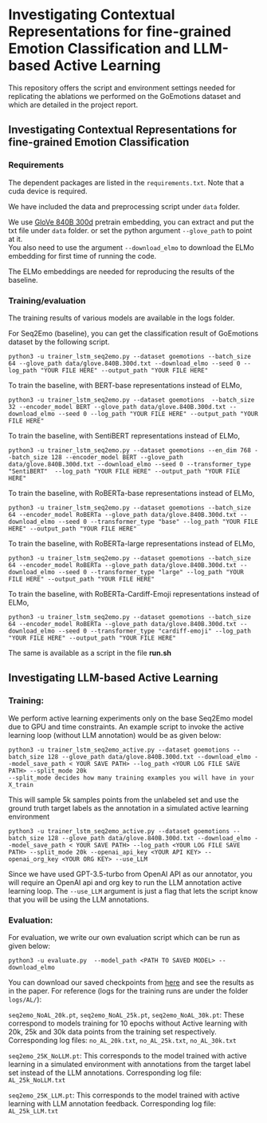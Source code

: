 # Investigating Contextual Representations for fine-grained Emotion Classification and LLM-based Active Learning

This repository offers the script and environment settings needed for replicating the ablations we performed on the GoEmotions dataset and which are detailed in the project report.
## Investigating Contextual Representations for fine-grained Emotion Classification

### Requirements
The dependent packages are listed in the `requirements.txt`. Note that a cuda device is required.

We have included the data and preprocessing script under `data` folder.

We use [GloVe 840B 300d](https://nlp.stanford.edu/projects/glove/) pretrain embedding, you can extract and put the txt file under ``data`` folder.
or set the python argument `--glove_path` to point at it.  
You also need to use the argument  `--download_elmo` to download the ELMo embedding for first time of running the code.

The ELMo embeddings are needed for reproducing the results of the baseline.

### Training/evaluation 
The training results of various models are available in the logs folder.

For Seq2Emo (baseline), you can get the classification result of GoEmotions dataset by the following script.   

```
python3 -u trainer_lstm_seq2emo.py --dataset goemotions --batch_size 64 --glove_path data/glove.840B.300d.txt --download_elmo --seed 0 --log_path "YOUR FILE HERE" --output_path "YOUR FILE HERE"
```

To train the baseline, with BERT-base representations instead of ELMo,
```
python3 -u trainer_lstm_seq2emo.py --dataset goemotions  --batch_size 32 --encoder_model BERT --glove_path data/glove.840B.300d.txt --download_elmo --seed 0 --log_path "YOUR FILE HERE" --output_path "YOUR FILE HERE"
```
To train the baseline, with SentiBERT representations instead of ELMo,
```
python3 -u trainer_lstm_seq2emo.py --dataset goemotions --en_dim 768 --batch_size 128 --encoder_model BERT --glove_path data/glove.840B.300d.txt --download_elmo --seed 0 --transformer_type "SentiBERT"  --log_path "YOUR FILE HERE" --output_path "YOUR FILE HERE"
```

To train the baseline, with RoBERTa-base representations instead of ELMo,
```
python3 -u trainer_lstm_seq2emo.py --dataset goemotions --batch_size 64 --encoder_model RoBERTa --glove_path data/glove.840B.300d.txt --download_elmo --seed 0 --transformer_type "base" --log_path "YOUR FILE HERE" --output_path "YOUR FILE HERE"
```

To train the baseline, with RoBERTa-large representations instead of ELMo,
```
python3 -u trainer_lstm_seq2emo.py --dataset goemotions --batch_size 64 --encoder_model RoBERTa --glove_path data/glove.840B.300d.txt --download_elmo --seed 0 --transformer_type "large" --log_path "YOUR FILE HERE" --output_path "YOUR FILE HERE"
```
To train the baseline, with RoBERTa-Cardiff-Emoji representations instead of ELMo,
```
python3 -u trainer_lstm_seq2emo.py --dataset goemotions --batch_size 64 --encoder_model RoBERTa --glove_path data/glove.840B.300d.txt --download_elmo --seed 0 --transformer_type "cardiff-emoji" --log_path "YOUR FILE HERE" --output_path "YOUR FILE HERE"
```
The same is available as a script in the file **run.sh**

<!-- Our changes to the code mainly exist in the following files,

* **trainer_lstm_seq2emo.py**: Modified the code to include various kinds of text encoders.
* **models/seq2seq_lstm.py**: Minor modifications in order to conduct experiments.
* **models/seq2seq_skep.py**: Experimenting with certain concepts, not completely done yet. -->

## Investigating LLM-based Active Learning

### Training:

We perform active learning experiments only on the base Seq2Emo model due to GPU and time constraints. An example script to invoke the active learning loop (without LLM annotation) would be as given below:
```
python3 -u trainer_lstm_seq2emo_active.py --dataset goemotions --batch_size 128 --glove_path data/glove.840B.300d.txt --download_elmo --model_save_path < YOUR SAVE PATH> --log_path <YOUR LOG FILE SAVE PATH> --split_mode 20k 
--split_mode decides how many training examples you will have in your X_train
```
This will sample 5k samples points from the unlabeled set and use the ground truth target labels as the annotation in a simulated active learning environment
```
python3 -u trainer_lstm_seq2emo_active.py --dataset goemotions --batch_size 128 --glove_path data/glove.840B.300d.txt --download_elmo --model_save_path < YOUR SAVE PATH> --log_path <YOUR LOG FILE SAVE PATH> --split_mode 20k --openai_api_key <YOUR API KEY> --openai_org_key <YOUR ORG KEY> --use_LLM
```
Since we have used GPT-3.5-turbo from OpenAI API as our annotator, you will require an OpenAI api and org key to run the LLM annotation active learning loop. The `--use_LLM` argument is just a flag that lets the script know that you will be using the LLM annotations.

### Evaluation:

For evaluation, we write our own evaluation script which can be run as given below:
```
python3 -u evaluate.py  --model_path <PATH TO SAVED MODEL> --download_elmo
```
You can download our saved checkpoints from [here](https://drive.google.com/drive/folders/1YxL6qHy_iLkGA0PbfNxI65bdDzDxD3z7?usp=sharing) and see the results as in the paper. For reference (logs for the training runs are under the folder `logs/AL/`):

`seq2emo_NoAL_20k.pt`, `seq2emo_NoAL_25k.pt`, `seq2emo_NoAL_30k.pt`: These correspond to models training for 10 epochs without Active learning with 20k, 25k and 30k data points from the training set respectively. Corresponding log files: `no_AL_20k.txt`, `no_AL_25k.txt`, `no_AL_30k.txt`

`seq2emo_25K_NoLLM.pt`: This corresponds to the model trained with active learning in a simulated environment with annotations from the target label set instead of the LLM annotations. Corresponding log file: `AL_25k_NoLLM.txt`

`seq2emo_25K_LLM.pt`: This corresponds to the model trained with active learning with LLM annotation feedback. Corresponding log file: `AL_25k_LLM.txt`




